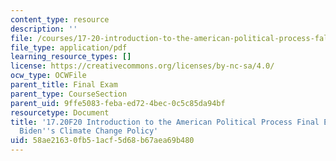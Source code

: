 ```yaml
---
content_type: resource
description: ''
file: /courses/17-20-introduction-to-the-american-political-process-fall-2020/58ae21630fb51acf5d68b67aea69b480_MIT17_20F20_FinalExam_Example2.pdf
file_type: application/pdf
learning_resource_types: []
license: https://creativecommons.org/licenses/by-nc-sa/4.0/
ocw_type: OCWFile
parent_title: Final Exam
parent_type: CourseSection
parent_uid: 9ffe5083-feba-ed72-4bec-0c5c85da94bf
resourcetype: Document
title: '17.20F20 Introduction to the American Political Process Final Exam Example:
  Biden''s Climate Change Policy'
uid: 58ae2163-0fb5-1acf-5d68-b67aea69b480
---
```

